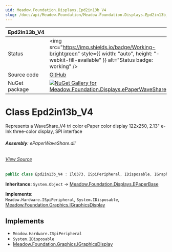 ```yaml
---
uid: Meadow.Foundation.Displays.Epd2in13b_V4
slug: /docs/api/Meadow.Foundation/Meadow.Foundation.Displays.Epd2in13b_V4
---
```


| Epd2in13b_V4 | |
|--------|--------|
| Status | <img src="https://img.shields.io/badge/Working-brightgreen" style={{ width: "auto", height: "-webkit-fill-available" }} alt="Status badge: working" /> |
| Source code | [GitHub](https://github.com/WildernessLabs/Meadow.Foundation/tree/main/Source/Meadow.Foundation.Peripherals/Displays.ePaperWaveShare) |
| NuGet package | <a href="https://www.nuget.org/packages/Meadow.Foundation.Displays.ePaperWaveShare/" target="_blank"><img src="https://img.shields.io/nuget/v/Meadow.Foundation.Displays.ePaperWaveShare.svg?label=Meadow.Foundation.Displays.ePaperWaveShare" alt="NuGet Gallery for Meadow.Foundation.Displays.ePaperWaveShare" /></a> |


# Class Epd2in13b_V4
Represents a WaveShare_V4 tri color ePaper color display
122x250, 2.13" e-Ink three-color display, SPI interface

###### **Assembly**: ePaperWaveShare.dll
###### [View Source](https://github.com/WildernessLabs/Meadow.Foundation/blob/main/Source/Meadow.Foundation.Peripherals/Displays.ePaperWaveShare/Driver/Drivers/Epd2in13b_V4.cs#L9)
```csharp title="Declaration"
public class Epd2in13b_V4 : Il0373, ISpiPeripheral, IDisposable, IGraphicsDisplay
```
**Inheritance:** `System.Object` -> [Meadow.Foundation.Displays.EPaperBase](../Il0373)

**Implements:**  
`Meadow.Hardware.ISpiPeripheral`, `System.IDisposable`, [Meadow.Foundation.Graphics.IGraphicsDisplay](../IGraphicsDisplay)


## Implements

* `Meadow.Hardware.ISpiPeripheral`
* `System.IDisposable`
* [Meadow.Foundation.Graphics.IGraphicsDisplay](../IGraphicsDisplay)
